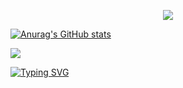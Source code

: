 
<p align="center">
  <a href="https://github.com/DenverCoder1/github-readme-streak-stats">
   <img src="https://streak-stats.demolab.com/?user=aimen08&theme=elegant&hide_border=true&date_format=M%20j%5B%2C%20Y%5D&background=0D1117ff">
  </a>
</p>

[![Anurag's GitHub stats](https://github-readme-stats.vercel.app/api?username=aimen08&random=12345)](https://github.com/anuraghazra/github-readme-stats)


<a href="https://discord.com/users/227007092618166282">
  <img src="https://lanyard.cnrad.dev/api/227007092618166282?bg=0d1117">
</a>

[![Typing SVG](https://readme-typing-svg.herokuapp.com?color=%2336BCF7&duration=2500&vCenter=true&width=200&lines=Linux+Enthusiast;Full+Stack+Developer;TypeScript+Evangelist)](https://git.io/typing-svg)
